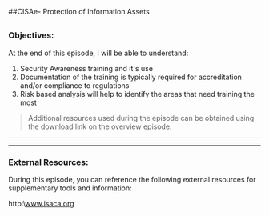 ##CISAe- Protection of Information Assets
##
### Objectives:

At the end of this episode, I will be able to understand:

1. Security Awareness training and it's use
2. Documentation of the training is typically required for accreditation and/or compliance to regulations
3. Risk based analysis will help to identify the areas that need training the most




	

>Additional resources used during the episode can be obtained using the download link on the overview episode.

-----------------------------------------------------------






-----------------------------------------------------------
### External Resources:

During this episode, you can reference the following external resources for supplementary tools and information:

http:\www.isaca.org
